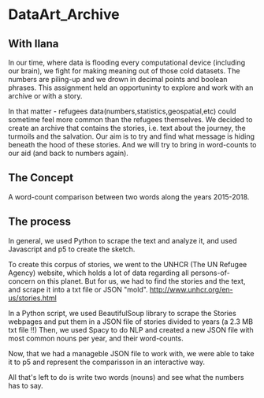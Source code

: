 # DataArt_Archive
## With Ilana

In our time, where data is flooding every computational device (including our brain), we fight for making meaning out of those cold datasets. The numbers are piling-up and we drown in decimal points and boolean phrases. This assignment held an opportuninty to explore and work with an archive or with a story. 

In that matter - refugees data(numbers,statistics,geospatial,etc) could sometime feel more common than the refugees themselves. We decided to create an archive that contains the stories, i.e. text about the journey, the turmoils and the salvation. 
Our aim is to try and find what message is hiding beneath the hood of these stories. And we will try to bring in word-counts to our aid (and back to numbers again).

## The Concept
A word-count comparison between two words along the years 2015-2018.

## The process
In general, we used Python to scrape the text and analyze it, and used Javascript and p5 to create the sketch.

To create this corpus of stories, we went to the UNHCR (The UN Refugee Agency) website, which holds a lot of data regarding all persons-of-concern on this planet. But for us, we had to find the stories and the text, and scrape it into a txt file or JSON "mold". http://www.unhcr.org/en-us/stories.html


In a Python script, we used BeautifulSoup library to scrape the Stories webpages and put them in a JSON file of stories divided to years (a 2.3 MB txt file !!)
Then, we used Spacy to do NLP and created a new JSON file with most common nouns per year, and their word-counts.

Now, that we had a manageble JSON file to work with, we were able to take it to p5 and represent the comparisson in an interactive way.

All that's left to do is write two words (nouns) and see what the numbers has to say.
